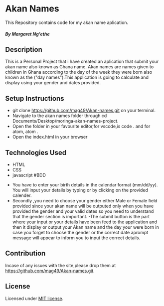 # Akan Names

This Repository contains code for my akan name aplication.
##### By Margaret Ng'ethe
## Description
This is a Personal Project that i have created an aplication that submit your akan name also known as Ghana name. Akan names are names given to children in Ghana according to the day of the week they were born also known as the ("day names").This application is going to calculate and display using your gender and dates provided.
              </div>  
## Setup Instructions
* git clone https://github.com/mag49/Akan-names.git on your terminal.
* Navigate to the akan names folder through cd Documents/Desktop/moringa-akan-names-project.
* Open the folder in your favourite editor,for vscode,is code . and for atom, atom .
* Open the index.html in your browser
## Technologies Used
* HTML
* CSS
* javascript
#BDD
- You have to enter  your birth details in the calendar format (mm/dd/yy).
 You will input your details by typing or by clicking on the provided calender.
 - Secondly ,you need to choose your gender either Male or Female field provided since your akan name will be outputed only when you have provided the gender and your valid dates so you need to understand that the gender section is important.
 -The submit button is the part where your input or your details have been feed to the application and then it display or output your Akan name and the day your were born in case you forget to choose the gender or the correct date aprompt message will appear to inform you to input the correct details.
## Contribution
Incase of any issues with the site,please drop them at https://github.com/mag49/Akan-names.git.





































## License

Licensed under [MIT license](license).